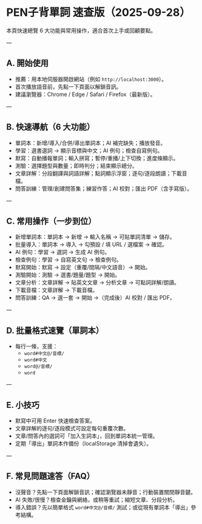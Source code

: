 # PEN子背單詞 速查版（2025-09-28）

本頁快速總覽 6 大功能與常用操作，適合首次上手或回顧要點。

—

## A. 開始使用
- 推薦：用本地伺服器開啟網站（例如 `http://localhost:3000`）。
- 首次播放語音前，先點一下頁面以解鎖音訊。
- 建議瀏覽器：Chrome / Edge / Safari / Firefox（最新版）。

—

## B. 快速導航（6 大功能）
- 單詞本：新增/導入/合併/導出單詞本；AI 補完缺失；播放發音。
- 學習：選書選詞 → 顯示音標與中文；AI 例句；檢查自寫例句。
- 默寫：自動播報單詞；輸入拼寫；暫停/重播/上下切換；進度條顯示。
- 測驗：選擇題型與數量；即時判分；結束顯示總分。
- 文章詳解：分段翻譯與詞語詳解；點詞顯示浮窗；逐句/逐段朗讀；下載音檔。
- 問答訓練：管理/創建問答集；練習作答；AI 校對；匯出 PDF（含手寫版）。

—

## C. 常用操作（一步到位）
- 新增單詞本：單詞本 → 新增 → 輸入名稱 → 可貼單詞清單 → 儲存。
- 批量導入：單詞本 → 導入 → 勾預設 / 填 URL / 選檔案 → 確認。
- AI 例句：學習 → 選詞 → 生成 AI 例句。
- 檢查例句：學習 → 自寫英文句 → 檢查例句。
- 默寫開始：默寫 → 設定（重覆/間隔/中文語音）→ 開始。
- 測驗開始：測驗 → 選書/題量/題型 → 開始。
- 文章分析：文章詳解 → 貼英文文章 → 分析文章 → 可點詞詳解/朗讀。
- 下載音檔：文章詳解 → 下載音檔。
- 問答訓練：QA → 選一套 → 開始 →（完成後）AI 校對 / 匯出 PDF。

—

## D. 批量格式速覽（單詞本）
- 每行一條，支援：
  - `word#中文@/音標/`
  - `word#中文`
  - `word@/音標/`
  - `word`

—

## E. 小技巧
- 默寫中可用 Enter 快速檢查答案。
- 文章詳解的逐句/逐段模式可設定每句重覆次數。
- 文章/問答內的選詞可「加入生詞本」，回到單詞本統一管理。
- 定期「導出」單詞本作備份（localStorage 清掉會遺失）。

—

## F. 常見問題速答（FAQ）
- 沒聲音？先點一下頁面解鎖音訊；確認瀏覽器未靜音；行動裝置關閉靜音鍵。
- AI 失敗/很慢？檢查金鑰與網絡，或稍等重試；縮短文章、分段分析。
- 導入錯誤？先以簡單格式 `word#中文@/音標/` 測試；或從現有單詞本「導出」參考結構。

